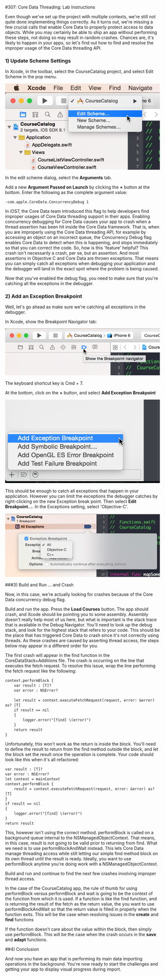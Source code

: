 
#307: Core Data Threading: Lab Instructions

Even though we've set up the project with multiple contexts, we're still not quite done implementing things correctly. As it turns out, we're missing a few crucial calls that enable Core Data to properly protect access to data objects. While you may certainly be able to ship an app without performing these steps, not doing so may result in random crashes. Chances are, it's likely to happen in your apps, so let's find out how to find and resolve the improper usage of the Core Data threading API.

### 1) Update Scheme Settings

In Xcode, in the toolbar, select the CourseCatalog project, and select Edit Scheme in the pop menu.

![](./3-Lab-Images/Xcode-Edit-Scheme.png)

In the edit scheme dialog, select the **Arguments** tab.

Add a new **Argument Passed on Launch** by clicking the **+** button at the bottom. Enter the following as the complete argument value:

	-com.apple.CoreData.ConcurrencyDebug 1
	
In iOS7, the Core Data team introduced this flag to help developers find improper usages of Core Data threading support in their apps. Enabling concurrency debugging for Core Data causes your app to crash when a thread assertion has been hit inside the Core Data framework. That is, when you are improperly using the Core Data threading API, for example by accessing an object on an incorrect queue, the Concurrency Debug flag enables Core Data to detect when this is happening, and stops immediately so that you can correct the code. So, how is this 'feature' helpful? This crash isn't necessarily a crash, per se, but an assertion. And most assertions in Objective C and Core Data are thrown exceptions. That means you can simply catch all exceptions when debugging your application and the debugger will land in the exact spot where the problem is being caused. 

Now that you've enabled the debug flag, you need to make sure that you're catching all the exceptions in the debugger.

### 2) Add an Exception Breakpoint

Well, let's go ahead as make sure we're catching all exceptions in the debugger.

In Xcode, show the Breakpoint Navigator tab:

![](./3-Lab-Images/Xcode-Show-Breakpoint-Navigator.png)

The keyboard shortcut key is Cmd + 7.

At the bottom, click on the **+** button, and select **Add Exception Breakpoint**

![](./3-Lab-Images/Xcode-Add-Exception-Breakpoint.png)

This should be enough to catch all exceptions that happen in your application. However you can limit the exceptions the debugger catches by right-clicking on the new Exception break point. Then select **Edit Breakpoint...**. In the Exceptions setting, select 'Objective-C'.

![](./3-Lab-Images/Xcode-Exception-Breakpoint-Settings.png)

###3) Build and Run ... and Crash

Now, in this case, we're actually looking for crashes because of the Core Data concurrency debug flag.

Build and run the app. Press the **Load Courses** button. The app should crash, and Xcode should be pointing you to some assembly. Assembly doesn't really help most of us here, but what is important is the stack trace that is available in the Debug Navigator. You'll need to look up the debug stack, and look for the highest stack that refers to your code. This should be the place that has triggered Core Data to crash since it's not correctly using threads. As these crashes are caused by asserting thread access, the steps below may appear in a different order for you.


The first crash will appear in the find function in the CoreDataStack+Additions file. The crash is occurring on the line that executes the fetch request. To resolve this issue, wrap the line performing the fetch request like the following:

	context.performBlock {
	    var result : [T]?
	    var error : NSError?

	    let result = context.executeFetchRequest(request, error: &error) as? [T]
	    if result == nil
    	{
      		logger.error("[find] \(error)")
    	}
	    return result
	}

	
Unfortunately, this won't work as the return is inside the block. You'll need to define the result to return from the find method outside the block, and let the block set the result once the operation is complete. Your code should look like this when it's all refactored:

    var result : [T]?
    var error : NSError?
    let context = mainContext
    context.performBlock {
		result = context.executeFetchRequest(request, error: &error) as? [T]
    }
    if result == nil
    {
		logger.error("[find] \(error)")
    }
    return result

This, however isn't using the correct method. performBlock is called on a background queue internal to the NSManagedObjectContext. That means, in this case, result is not going to be valid prior to returning from find. What we need is to use performBlockAndWait instead. This lets Core Data manage threading access while still letting our simple find method block on its own thread until the result is ready. Ideally, you want to use performBlock anytime you're doing work with a NSManagedObjectContext.

Build and run and continue to find the next few crashes involving improper thread access.

In the case of the CourseCatalog app, the rule of thumb for using performBlock versus performBlock and wait is going to be the context of the function from which it is used. If  a function is like the find function, and is returning the result of the fetch as the return value, the you want to use performBlockAndWait so that the return value is filled in properly when the function exits. This will be the case when resolving issues in the **create** and **find** functions

If the function doesn't care about the value within the block, then simply use performBlock. This will be the case when the crash occurs in the **save** and **adapt** functions.
        
##4) Conclusion

	
And now you have an app that is performing its main data importing operations in the background. You're now ready to start the challenges and getting your app to  display visual progress during import.